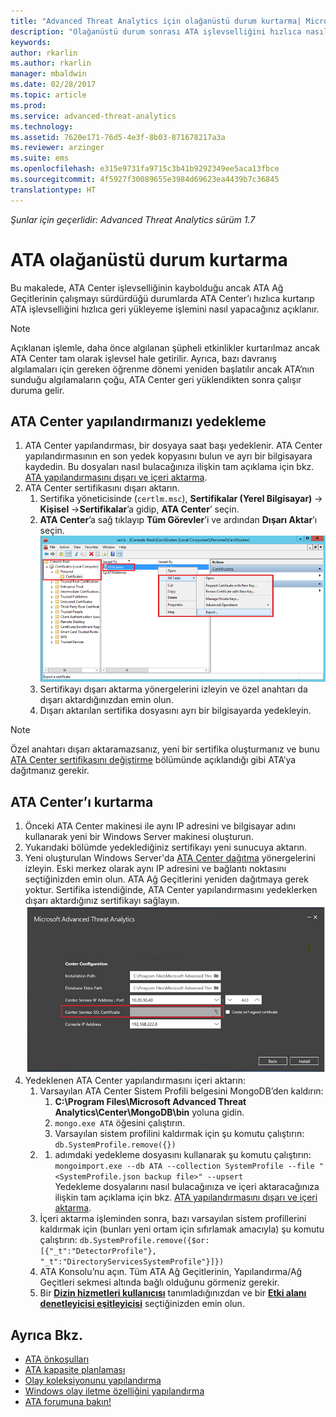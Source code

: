 ```yaml
---
title: "Advanced Threat Analytics için olağanüstü durum kurtarma| Microsoft Docs"
description: "Olağanüstü durum sonrası ATA işlevselliğini hızlıca nasıl kurtarabileceğinizi açıklar"
keywords: 
author: rkarlin
ms.author: rkarlin
manager: mbaldwin
ms.date: 02/28/2017
ms.topic: article
ms.prod: 
ms.service: advanced-threat-analytics
ms.technology: 
ms.assetid: 7620e171-76d5-4e3f-8b03-871678217a3a
ms.reviewer: arzinger
ms.suite: ems
ms.openlocfilehash: e315e9731fa9715c3b41b9292349ee5aca13fbce
ms.sourcegitcommit: 4f5927f30089655e3984d69623ea4439b7c36845
translationtype: HT
---
```

*Şunlar için geçerlidir: Advanced Threat Analytics sürüm 1.7*



# <a name="ata-disaster-recovery"></a>ATA olağanüstü durum kurtarma
Bu makalede, ATA Center işlevselliğinin kaybolduğu ancak ATA Ağ Geçitlerinin çalışmayı sürdürdüğü durumlarda ATA Center’ı hızlıca kurtarıp ATA işlevselliğini hızlıca geri yükleyeme işlemini nasıl yapacağınız açıklanır. 

>[!NOTE]
> Açıklanan işlemle, daha önce algılanan şüpheli etkinlikler kurtarılmaz ancak ATA Center tam olarak işlevsel hale getirilir. Ayrıca, bazı davranış algılamaları için gereken öğrenme dönemi yeniden başlatılır ancak ATA’nın sunduğu algılamaların çoğu, ATA Center geri yüklendikten sonra çalışır duruma gelir. 

## <a name="back-up-your-ata-center-configuration"></a>ATA Center yapılandırmanızı yedekleme

1. ATA Center yapılandırması, bir dosyaya saat başı yedeklenir. ATA Center yapılandırmasının en son yedek kopyasını bulun ve ayrı bir bilgisayara kaydedin. Bu dosyaları nasıl bulacağınıza ilişkin tam açıklama için bkz. [ATA yapılandırmasını dışarı ve içeri aktarma](/advanced-threat-analytics/deploy-use/ata-configuration-file). 
2. ATA Center sertifikasını dışarı aktarın.
    1. Sertifika yöneticisinde (`certlm.msc`), **Sertifikalar (Yerel Bilgisayar)** -> **Kişisel** ->**Sertifikalar**’a gidip, **ATA Center**’ seçin.
    2. **ATA Center**’a sağ tıklayıp **Tüm Görevler**’i ve ardından **Dışarı Aktar**’ı seçin. 
     ![ATA Center Sertifikası](media/ata-center-cert.png)
    3. Sertifikayı dışarı aktarma yönergelerini izleyin ve özel anahtarı da dışarı aktardığınızdan emin olun.
    4. Dışarı aktarılan sertifika dosyasını ayrı bir bilgisayarda yedekleyin.

  > [!NOTE] 
  > Özel anahtarı dışarı aktaramazsanız, yeni bir sertifika oluşturmanız ve bunu [ATA Center sertifikasını değiştirme](/advanced-threat-analytics/deploy-use/modifying-ata-config-centercert) bölümünde açıklandığı gibi ATA’ya dağıtmanız gerekir. 

## <a name="recover-your-ata-center"></a>ATA Center’ı kurtarma

1. Önceki ATA Center makinesi ile aynı IP adresini ve bilgisayar adını kullanarak yeni bir Windows Server makinesi oluşturun.
4. Yukarıdaki bölümde yedeklediğiniz sertifikayı yeni sunucuya aktarın.
5. Yeni oluşturulan Windows Server'da [ATA Center dağıtma](/advanced-threat-analytics/deploy-use/install-ata-step1) yönergelerini izleyin. Eski merkez olarak aynı IP adresini ve bağlantı noktasını seçtiğinizden emin olun. ATA Ağ Geçitlerini yeniden dağıtmaya gerek yoktur. Sertifika istendiğinde, ATA Center yapılandırmasını yedeklerken dışarı aktardığınız sertifikayı sağlayın. 
![ATA Center’ı geri yükleme](media/ata-center-restore.png)
6. Yedeklenen ATA Center yapılandırmasını içeri aktarın:
    1. Varsayılan ATA Center Sistem Profili belgesini MongoDB’den kaldırın: 
        1. **C:\Program Files\Microsoft Advanced Threat Analytics\Center\MongoDB\bin** yoluna gidin. 
        2. `mongo.exe ATA` öğesini çalıştırın. 
        3. Varsayılan sistem profilini kaldırmak için şu komutu çalıştırın: `db.SystemProfile.remove({})`
    2. 1. adımdaki yedekleme dosyasını kullanarak şu komutu çalıştırın: `mongoimport.exe --db ATA --collection SystemProfile --file "<SystemProfile.json backup file>" --upsert`</br>
    Yedekleme dosyalarını nasıl bulacağınıza ve içeri aktaracağınıza ilişkin tam açıklama için bkz. [ATA yapılandırmasını dışarı ve içeri aktarma](/advanced-threat-analytics/deploy-use/ata-configuration-file). 
    3. İçeri aktarma işleminden sonra, bazı varsayılan sistem profillerini kaldırmak için (bunları yeni ortam için sıfırlamak amacıyla) şu komutu çalıştırın: `db.SystemProfile.remove({$or:[{"_t":"DetectorProfile"}, "_t":"DirectoryServicesSystemProfile"}]}) `
    4. ATA Konsolu’nu açın. Tüm ATA Ağ Geçitlerinin, Yapılandırma/Ağ Geçitleri sekmesi altında bağlı olduğunu görmeniz gerekir. 
    5. Bir [**Dizin hizmetleri kullanıcısı**](/advanced-threat-analytics/deploy-use/install-ata-step2) tanımladığınızdan ve bir [**Etki alanı denetleyicisi eşitleyicisi**](/advanced-threat-analytics/deploy-use/install-ata-step5) seçtiğinizden emin olun. 






## <a name="see-also"></a>Ayrıca Bkz.
- [ATA önkoşulları](/advanced-threat-analytics/plan-design/ata-prerequisites)
- [ATA kapasite planlaması](/advanced-threat-analytics/plan-design/ata-capacity-planning)
- [Olay koleksiyonunu yapılandırma](/advanced-threat-analytics/deploy-use/configure-event-collection)
- [Windows olay iletme özelliğini yapılandırma](/advanced-threat-analytics/deploy-use/configure-event-collection#configuring-windows-event-forwarding)
- [ATA forumuna bakın!](https://social.technet.microsoft.com/Forums/security/home?forum=mata)
